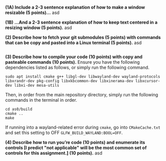 **(1A) Include a 2-3 sentence explanation of how to make a window resizable (5 points)...**
asd

**(1B) ...And a 2-3 sentence explanation of how to keep text centered in a resizing window (5 points).**
asd

**(2) Describe how to fetch your git submodules (5 points) with commands that can be copy and pasted into a Linux terminal (5 points).**
asd
```
```

**(3) Describe how to compile your code (10 points) with copy and pasteable commands (10 points).**
Ensure you have the following dependencies listed as follows, or simply run the following command.
```
sudo apt install cmake g++ libgl-dev libwayland-dev wayland-protocols libxrandr-dev pkg-config libxkbcommon-dev libxinerama-dev libxcursor-dev libxi-dev mesa-utils
```
Then, in order from the main repository directory, simply run the following commands in the terminal in order.
```
cd as0/build
cmake ..
make
```
If running into a wayland-related error during `cmake`, go into `CMakeCache.txt` and set this setting to OFF `GLFW_BUILD_WAYLAND:BOOL=OFF`.

**(4) Describe how to run you’re code (10 points) and enumerate its controls [I predict "not applicable" will be the most common set of controls for this assignment.] (10 points).**
asd
```
```